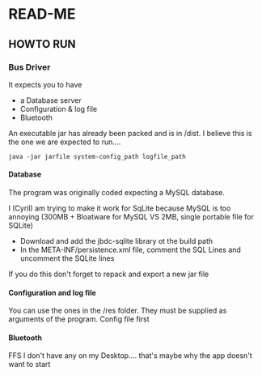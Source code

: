 # READ-ME

## HOWTO RUN

### Bus Driver

It expects you to have 

* a Database server
* Configuration & log file
* Bluetooth

An executable jar has already been packed and is in /dist. I believe this is the one we are expected to run....

`java -jar jarfile system-config_path logfile_path`

#### Database

The program was originally coded expecting a MySQL database.

I (Cyril) am trying to make it work for SqLite because MySQL is too annoying (300MB + Bloatware for MySQL VS 2MB, single portable file for SQLite)

* Download and add the jbdc-sqlite library ot the build path
* In the META-INF/persistence.xml file, comment the SQL Lines and uncomment the SQLite lines

If you do this don't forget to repack and export a new jar file

#### Configuration and log file

You can use the ones in the /res folder. They must be supplied as arguments of the program. Config file first

#### Bluetooth

FFS I don't have any on my Desktop.... that's maybe why the app doesn't want to start
